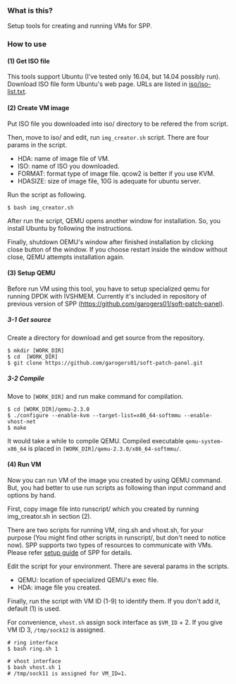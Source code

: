 ### What is this?

Setup tools for creating and running VMs for SPP.


### How to use

#### (1) Get ISO file

This tools support Ubuntu (I've tested only 16.04, but 14.04 possibly run).
Download ISO file form Ubuntu's web page.
URLs are listed in [iso/iso-list.txt](iso/iso-list.txt).


#### (2) Create VM image

Put ISO file you downloaded into iso/ directory to be refered
the from script.

Then, move to iso/ and edit, run `img_creator.sh` script.
There are four params in the script.
  - HDA: name of image file of VM.
  - ISO: name of ISO you downloaded.
  - FORMAT: format type of image file. qcow2 is better if you use KVM.
  - HDASIZE: size of image file, 10G is adequate for ubuntu server.

Run the script as following.

```
$ bash img_creator.sh
```

After run the script, QEMU opens another window for installation.
So, you install Ubuntu by following the instructions.

Finally, shutdown OEMU's window after finished installation by clicking close button of the window.
If you choose restart inside the window without close, QEMU attempts installation again.


#### (3) Setup QEMU

Before run VM using this tool, you have to setup specialized qemu
for running DPDK with IVSHMEM.
Currently it's included in repository of
previous version of SPP (https://github.com/garogers01/soft-patch-panel).

##### 3-1 Get source

Create a directory for download and get source from the repository.

```
$ mkdir [WORK_DIR]
$ cd  [WORK_DIR]
$ git clone https://github.com/garogers01/soft-patch-panel.git
```

##### 3-2 Compile

Move to `[WORK_DIR]` and run make command for compilation.

```
$ cd [WORK_DIR]/qemu-2.3.0
$ ./configure --enable-kvm --target-list=x86_64-softmmu --enable-vhost-net
$ make
```

It would take a while to compile QEMU.
Compiled executable `qemu-system-x86_64` is placed in `[WORK_DIR]/qemu-2.3.0/x86_64-softmmu/`.


#### (4) Run VM

Now you can run VM of the image you created by using QEMU command.
But, you had better to use run scripts as following than input command and options by hand.

First, copy image file into runscript/ which you created by running img_creator.sh in section (2).

There are two scripts for running VM, ring.sh and vhost.sh, for your purpose (You might find other scripts in runscript/, but don't need to notice now).
SPP supports two types of resources to communicate with VMs.
Please refer [setup guide](http://dpdk.org/browse/apps/spp/tree/docs/setup_guide.md) of SPP for details.

Edit the script for your environment.
There are several params in the scripts.
  - QEMU: location of specialized QEMU's exec file.
  - HDA: image file you created.

Finally, run the script with VM ID (1-9) to identify them.
If you don't add it, default (1) is used.

For convenience, `vhost.sh` assign sock interface as `$VM_ID` + 2.
If you give VM ID 3, `/tmp/sock12` is assigned. 

```
# ring interface
$ bash ring.sh 1

# vhost interface
$ bash vhost.sh 1
# /tmp/sock11 is assigned for VM_ID=1.
```
